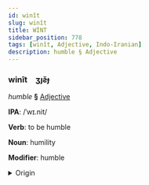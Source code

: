 ```yaml
---
id: winît
slug: winît
title: WİNT
sidebar_position: 778
tags: [winît, Adjective, Indo-Iranian]
description: humble § Adjective
---
```


### winît&emsp;<span kind="abugida">ʒȷƨ̆ɟ</span>

*humble* **§** [Adjective](../../tags/Adjective)

**IPA**: /ˈwɪ.nit/

**Verb**: to be humble

**Noun**: humility

**Modifier**: humble

<details>
    <summary>Origin</summary>
    Hindi विनीत vinīt /ʋɪ.niːt̪/<br/>
    <em>Indo-Iranian Language Family</em>
</details>